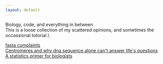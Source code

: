 ```yaml
---
layout: default
---
```



Biology, code, and everything in between\
This is a loose collection of my scattered opinions, and sometimes the occassional tutorial.\


[fasta complaints](blog/fasta_complaints)\
[Centromeres and why dna sequence alone can't answer life's questions](blog/centromere)\
[A statistics primer for biologists](blog/stats_primer)
